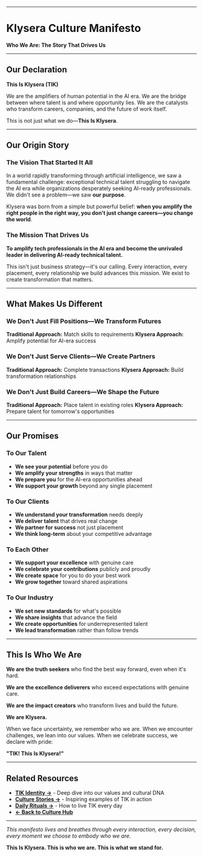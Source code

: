 
---

# Klysera Culture Manifesto

**Who We Are: The Story That Drives Us**

---

## Our Declaration

**This Is Klysera (TIK)**

We are the amplifiers of human potential in the AI era. We are the bridge between where talent is and where opportunity lies. We are the catalysts who transform careers, companies, and the future of work itself.

This is not just what we do—**This Is Klysera**.

---

## Our Origin Story

### The Vision That Started It All

In a world rapidly transforming through artificial intelligence, we saw a fundamental challenge: exceptional technical talent struggling to navigate the AI era while organizations desperately seeking AI-ready professionals. We didn't see a problem—we saw **our purpose**.

Klysera was born from a simple but powerful belief: **when you amplify the right people in the right way, you don't just change careers—you change the world**.

### The Mission That Drives Us

**To amplify tech professionals in the AI era and become the unrivaled leader in delivering AI-ready technical talent.**

This isn't just business strategy—it's our calling. Every interaction, every placement, every relationship we build advances this mission. We exist to create transformation that matters.

---

## What Makes Us Different

### We Don't Just Fill Positions—We Transform Futures

**Traditional Approach:** Match skills to requirements
**Klysera Approach:** Amplify potential for AI-era success

### We Don't Just Serve Clients—We Create Partners

**Traditional Approach:** Complete transactions
**Klysera Approach:** Build transformation relationships

### We Don't Just Build Careers—We Shape the Future

**Traditional Approach:** Place talent in existing roles
**Klysera Approach:** Prepare talent for tomorrow's opportunities

---

## Our Promises

### To Our Talent

- **We see your potential** before you do
- **We amplify your strengths** in ways that matter
- **We prepare you** for the AI-era opportunities ahead
- **We support your growth** beyond any single placement

### To Our Clients

- **We understand your transformation** needs deeply
- **We deliver talent** that drives real change
- **We partner for success** not just placement
- **We think long-term** about your competitive advantage

### To Each Other

- **We support your excellence** with genuine care
- **We celebrate your contributions** publicly and proudly
- **We create space** for you to do your best work
- **We grow together** toward shared aspirations

### To Our Industry

- **We set new standards** for what's possible
- **We share insights** that advance the field
- **We create opportunities** for underrepresented talent
- **We lead transformation** rather than follow trends

---

## This Is Who We Are

**We are the truth seekers** who find the best way forward, even when it's hard.

**We are the excellence deliverers** who exceed expectations with genuine care.

**We are the impact creators** who transform lives and build the future.

**We are Klysera.**

When we face uncertainty, we remember who we are.
When we encounter challenges, we lean into our values.
When we celebrate success, we declare with pride:

**"TIK! This Is Klysera!"**

---

## Related Resources

- **[TIK Identity →](docs/Klysera/Culture/TIK-Identity.md)** - Deep dive into our values and cultural DNA
- **[Culture Stories →](docs/Klysera/Culture/Culture-Stories.md)** - Inspiring examples of TIK in action
- **[Daily Rituals →](docs/Klysera/Recognition-Rituals/Daily-Rituals.md)** - How to live TIK every day
- **[← Back to Culture Hub](docs/Klysera/Culture/Culture-Hub.md)**

---

_This manifesto lives and breathes through every interaction, every decision, every moment we choose to embody who we are._

**This Is Klysera. This is who we are. This is what we stand for.**
